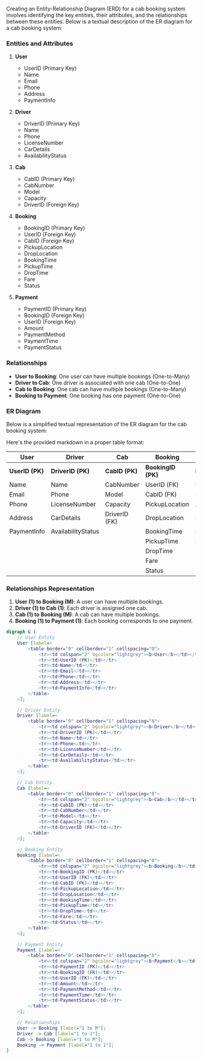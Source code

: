 Creating an Entity-Relationship Diagram (ERD) for a cab booking system involves identifying the key entities, their attributes, and the relationships between these entities. Below is a textual description of the ER diagram for a cab booking system:

### Entities and Attributes

1. **User**
   - UserID (Primary Key)
   - Name
   - Email
   - Phone
   - Address
   - PaymentInfo

2. **Driver**
   - DriverID (Primary Key)
   - Name
   - Phone
   - LicenseNumber
   - CarDetails
   - AvailabilityStatus

3. **Cab**
   - CabID (Primary Key)
   - CabNumber
   - Model
   - Capacity
   - DriverID (Foreign Key)

4. **Booking**
   - BookingID (Primary Key)
   - UserID (Foreign Key)
   - CabID (Foreign Key)
   - PickupLocation
   - DropLocation
   - BookingTime
   - PickupTime
   - DropTime
   - Fare
   - Status

5. **Payment**
   - PaymentID (Primary Key)
   - BookingID (Foreign Key)
   - UserID (Foreign Key)
   - Amount
   - PaymentMethod
   - PaymentTime
   - PaymentStatus

### Relationships

- **User to Booking**: One user can have multiple bookings (One-to-Many)
- **Driver to Cab**: One driver is associated with one cab (One-to-One)
- **Cab to Booking**: One cab can have multiple bookings (One-to-Many)
- **Booking to Payment**: One booking has one payment (One-to-One)

### ER Diagram

Below is a simplified textual representation of the ER diagram for the cab booking system:

Here's the provided markdown in a proper table format:

| User             | Driver             | Cab               | Booking             | Payment             |
|------------------|--------------------|-------------------|---------------------|---------------------|
| **UserID (PK)**  | **DriverID (PK)**  | **CabID (PK)**    | **BookingID (PK)**  | **PaymentID (PK)**  |
| Name             | Name               | CabNumber         | UserID (FK)         | BookingID (FK)      |
| Email            | Phone              | Model             | CabID (FK)          | UserID (FK)         |
| Phone            | LicenseNumber      | Capacity          | PickupLocation      | Amount              |
| Address          | CarDetails         | DriverID (FK)     | DropLocation        | PaymentMethod       |
| PaymentInfo      | AvailabilityStatus |                   | BookingTime         | PaymentTime         |
|                  |                    |                   | PickupTime          | PaymentStatus       |
|                  |                    |                   | DropTime            |                     |
|                  |                    |                   | Fare                |                     |
|                  |                    |                   | Status              |                     |

### Relationships Representation

1. **User (1) to Booking (M)**: A user can have multiple bookings.
2. **Driver (1) to Cab (1)**: Each driver is assigned one cab.
3. **Cab (1) to Booking (M)**: A cab can have multiple bookings.
4. **Booking (1) to Payment (1)**: Each booking corresponds to one payment.

```dot
digraph G {
    // User Entity
    User [label=<
        <table border="0" cellborder="1" cellspacing="0">
            <tr><td colspan="2" bgcolor="lightgrey"><b>User</b></td></tr>
            <tr><td>UserID (PK)</td></tr>
            <tr><td>Name</td></tr>
            <tr><td>Email</td></tr>
            <tr><td>Phone</td></tr>
            <tr><td>Address</td></tr>
            <tr><td>PaymentInfo</td></tr>
        </table>
    >];

    // Driver Entity
    Driver [label=<
        <table border="0" cellborder="1" cellspacing="0">
            <tr><td colspan="2" bgcolor="lightgrey"><b>Driver</b></td></tr>
            <tr><td>DriverID (PK)</td></tr>
            <tr><td>Name</td></tr>
            <tr><td>Phone</td></tr>
            <tr><td>LicenseNumber</td></tr>
            <tr><td>CarDetails</td></tr>
            <tr><td>AvailabilityStatus</td></tr>
        </table>
    >];

    // Cab Entity
    Cab [label=<
        <table border="0" cellborder="1" cellspacing="0">
            <tr><td colspan="2" bgcolor="lightgrey"><b>Cab</b></td></tr>
            <tr><td>CabID (PK)</td></tr>
            <tr><td>CabNumber</td></tr>
            <tr><td>Model</td></tr>
            <tr><td>Capacity</td></tr>
            <tr><td>DriverID (FK)</td></tr>
        </table>
    >];

    // Booking Entity
    Booking [label=<
        <table border="0" cellborder="1" cellspacing="0">
            <tr><td colspan="2" bgcolor="lightgrey"><b>Booking</b></td></tr>
            <tr><td>BookingID (PK)</td></tr>
            <tr><td>UserID (FK)</td></tr>
            <tr><td>CabID (FK)</td></tr>
            <tr><td>PickupLocation</td></tr>
            <tr><td>DropLocation</td></tr>
            <tr><td>BookingTime</td></tr>
            <tr><td>PickupTime</td></tr>
            <tr><td>DropTime</td></tr>
            <tr><td>Fare</td></tr>
            <tr><td>Status</td></tr>
        </table>
    >];

    // Payment Entity
    Payment [label=<
        <table border="0" cellborder="1" cellspacing="0">
            <tr><td colspan="2" bgcolor="lightgrey"><b>Payment</b></td></tr>
            <tr><td>PaymentID (PK)</td></tr>
            <tr><td>BookingID (FK)</td></tr>
            <tr><td>UserID (FK)</td></tr>
            <tr><td>Amount</td></tr>
            <tr><td>PaymentMethod</td></tr>
            <tr><td>PaymentTime</td></tr>
            <tr><td>PaymentStatus</td></tr>
        </table>
    >];

    // Relationships
    User -> Booking [label="1 to M"];
    Driver -> Cab [label="1 to 1"];
    Cab -> Booking [label="1 to M"];
    Booking -> Payment [label="1 to 1"];
}

